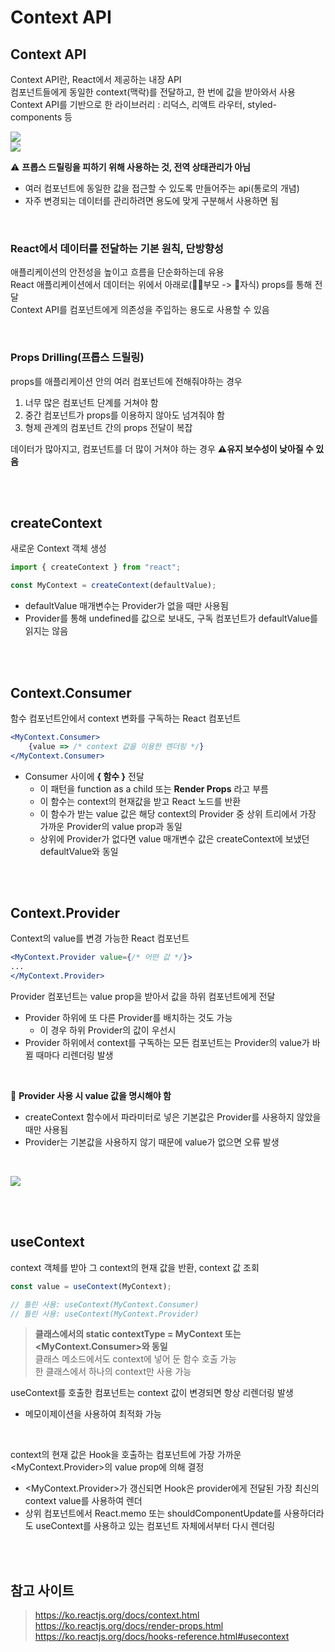 # Context API

## Context API

Context API란, React에서 제공하는 내장 API  
컴포넌트들에게 동일한 context(맥락)를 전달하고, 한 번에 값을 받아와서 사용  
Context API를 기반으로 한 라이브러리 : 리덕스, 리액트 라우터, styled-components 등

![](../Images/contextapi_1.png)  
![](../Images/contextapi_2.png)

⚠️ **프롭스 드릴링을 피하기 위해 사용하는 것, 전역 상태관리가 아님**  
* 여러 컴포넌트에 동일한 값을 접근할 수 있도록 만들어주는 api(통로의 개념)
* 자주 변경되는 데이터를 관리하려면 용도에 맞게 구분해서 사용하면 됨

<br>

### React에서 데이터를 전달하는 기본 원칙, 단방향성

애플리케이션의 안전성을 높이고 흐름을 단순화하는데 유용  
React 애플리케이션에서 데이터는 위에서 아래로(👨‍👩‍부모 -> 👧자식) props를 통해 전달   
Context API를 컴포넌트에게 의존성을 주입하는 용도로 사용할 수 있음

<br>

### Props Drilling(프롭스 드릴링) 

props를 애플리케이션 안의 여러 컴포넌트에 전해줘야하는 경우

1. 너무 많은 컴포넌트 단계를 거쳐야 함
2. 중간 컴포넌트가 props를 이용하지 않아도 넘겨줘야 함
3. 형제 관계의 컴포넌트 간의 props 전달이 복잡

데이터가 많아지고, 컴포넌트를 더 많이 거쳐야 하는 경우 **⚠️유지 보수성이 낮아질 수 있음**

<br><br>

## createContext

새로운 Context 객체 생성

```js
import { createContext } from "react";

const MyContext = createContext(defaultValue);
```

* defaultValue 매개변수는 Provider가 없을 때만 사용됨
* Provider를 통해 undefined를 값으로 보내도, 구독 컴포넌트가 defaultValue를 읽지는 않음

<br><br>

## Context.Consumer 

함수 컴포넌트안에서 context 변화를 구독하는 React 컴포넌트

```jsx
<MyContext.Consumer>
    {value => /* context 값을 이용한 렌더링 */}
</MyContext.Consumer>
```

* Consumer 사이에 **{ 함수 }** 전달
  * 이 패턴을 function as a child 또는 **Render Props** 라고 부름 
  * 이 함수는 context의 현재값을 받고 React 노드를 반환 
  * 이 함수가 받는 value 값은 해당 context의 Provider 중 상위 트리에서 가장 가까운 Provider의 value prop과 동일
  * 상위에 Provider가 없다면 value 매개변수 값은 createContext에 보냈던 defaultValue와 동일
  
<br><br>

## Context.Provider

Context의 value를 변경 가능한 React 컴포넌트

```jsx
<MyContext.Provider value={/* 어떤 값 */}>
...
</MyContext.Provider>
```

Provider 컴포넌트는 value prop을 받아서 값을 하위 컴포넌트에게 전달  
* Provider 하위에 또 다른 Provider를 배치하는 것도 가능 
  * 이 경우 하위 Provider의 값이 우선시
* Provider 하위에서 context를 구독하는 모든 컴포넌트는 Provider의 value가 바뀔 때마다 리렌더링 발생

<br>

📌 **Provider 사용 시 value 값을 명시해야 함**
* createContext 함수에서 파라미터로 넣은 기본값은 Provider를 사용하지 않았을 때만 사용됨 
* Provider는 기본값을 사용하지 않기 때문에 value가 없으면 오류 발생

<br>

![](../Images/contextapi_provider_error.png)

<br><br>

## useContext

context 객체를 받아 그 context의 현재 값을 반환, context 값 조회

```jsx
const value = useContext(MyContext);

// 틀린 사용: useContext(MyContext.Consumer)
// 틀린 사용: useContext(MyContext.Provider)
```

> **클래스에서의 static contextType = MyContext 또는 <MyContext.Consumer>와 동일**   
> 클래스 메소드에서도 context에 넣어 둔 함수 호출 가능  
> 한 클래스에서 하나의 context만 사용 가능

useContext를 호출한 컴포넌트는 context 값이 변경되면 항상 리렌더링 발생
* 메모이제이션을 사용하여 최적화 가능

<br>
 
context의 현재 값은 Hook을 호출하는 컴포넌트에 가장 가까운 <MyContext.Provider>의 value prop에 의해 결정 
* <MyContext.Provider>가 갱신되면 Hook은 provider에게 전달된 가장 최신의 context value를 사용하여 렌더 
* 상위 컴포넌트에서 React.memo 또는 shouldComponentUpdate를 사용하더라도 useContext를 사용하고 있는 컴포넌트 자체에서부터 다시 렌더링

<br><br>

## 참고 사이트

> https://ko.reactjs.org/docs/context.html  
> https://ko.reactjs.org/docs/render-props.html  
> https://ko.reactjs.org/docs/hooks-reference.html#usecontext
